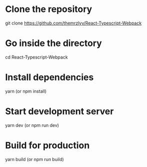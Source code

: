 # Clone the repository
git clone https://github.com/themrzlyv/React-Typescript-Webpack

# Go inside the directory
cd React-Typescript-Webpack

# Install dependencies
yarn (or npm install)

# Start development server
yarn dev (or npm run dev)

# Build for production
yarn build (or npm run build)

